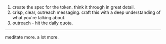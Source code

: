 1. create the spec for the token. think it through in great detail.
2. crisp, clear, outreach messaging. craft this with a deep understanding of what you're talking about.
3. outreach - hit the daily quota.

---

meditate more. a lot more.